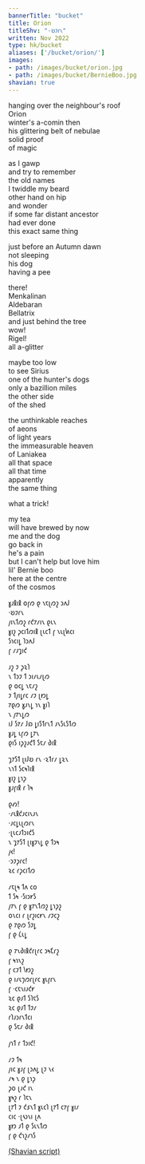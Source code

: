 ```yaml
---
bannerTitle: "bucket" 
title: Orion
titleShv: "·𐑹𐑲𐑩𐑯"
written: Nov 2022
type: hk/bucket
aliases: ['/bucket/orion/']
images:
- path: /images/bucket/orion.jpg
- path: /images/bucket/BernieBoo.jpg
shavian: true
---
```


<div class="latin">

hanging over the neighbour's roof  
Orion  
winter's a-comin then  
his glittering belt of nebulae  
solid proof  
of magic  

as I gawp  
and try to remember  
the old names  
I twiddle my beard  
other hand on hip  
and wonder  
if some far distant ancestor  
had ever done  
this exact same thing  

just before an Autumn dawn  
not sleeping  
his dog  
having a pee  

there!  
Menkalinan  
Aldebaran  
Bellatrix  
and just behind the tree  
wow!  
Rigel!  
all a-glitter  

maybe too low  
to see Sirius  
one of the hunter's dogs  
only a bazillion miles  
the other side  
of the shed  

the unthinkable reaches  
of aeons  
of light years  
the immeasurable heaven  
of Laniakea  
all that space  
all that time  
apparently  
the same thing  

what a trick!  

my tea  
will have brewed by now  
me and the dog  
go back in  
he's a pain  
but I can't help but love him  
lil' Bernie boo  
here at the centre  
of the cosmos  

</div>

<div class="shavian">

𐑣𐑨𐑙𐑦𐑙 𐑴𐑝𐑼 𐑞 𐑯𐑱𐑚𐑼𐑟 𐑮𐑵𐑓  
·𐑹𐑲𐑩𐑯  
𐑢𐑦𐑯𐑑𐑼𐑟 𐑩𐑒𐑳𐑥𐑦𐑯 𐑞𐑧𐑯  
𐑣𐑦𐑟 𐑜𐑤𐑦𐑑𐑼𐑦𐑙 𐑚𐑧𐑤𐑑 𐑝 𐑯𐑧𐑚𐑿𐑤𐑦  
𐑕𐑪𐑤𐑦𐑛 𐑐𐑮𐑵𐑓  
𐑝 𐑥𐑨𐑡𐑦𐑒  
  
𐑨𐑟 𐑲 𐑜𐑷𐑐  
𐑯 𐑑𐑮𐑲 𐑑 𐑮𐑦𐑥𐑧𐑥𐑚𐑼  
𐑞 𐑴𐑤𐑛 𐑯𐑱𐑥𐑟  
𐑲 𐑑𐑢𐑦𐑛𐑩𐑤 𐑥𐑲 𐑚𐑽𐑛  
𐑳𐑞𐑼 𐑣𐑨𐑯𐑛 𐑪𐑯 𐑣𐑦𐑐  
𐑯 𐑢𐑳𐑯𐑛𐑼  
𐑦𐑓 𐑕𐑳𐑥 𐑓𐑸 𐑛𐑦𐑕𐑑𐑩𐑯𐑑 𐑨𐑯𐑕𐑧𐑕𐑑𐑼  
𐑣𐑨𐑛 𐑧𐑝𐑼 𐑛𐑳𐑯  
𐑞𐑦𐑕 𐑦𐑜𐑟𐑨𐑒𐑑 𐑕𐑱𐑥 𐑔𐑦𐑙  
  
𐑡𐑳𐑕𐑑 𐑚𐑦𐑓𐑹 𐑩𐑯 ·𐑷𐑑𐑩𐑥 𐑛𐑷𐑯  
𐑯𐑪𐑑 𐑕𐑤𐑰𐑐𐑦𐑙  
𐑣𐑦𐑟 𐑛𐑪𐑜  
𐑣𐑨𐑝𐑦𐑙 𐑩 𐑐𐑰  
  
𐑞𐑺!  
·𐑥𐑧𐑙𐑒𐑨𐑤𐑦𐑯𐑨𐑯  
·𐑨𐑤𐑛𐑧𐑚𐑼𐑩𐑯  
·𐑚𐑧𐑤𐑨𐑑𐑮𐑦𐑒𐑕  
𐑯 𐑡𐑳𐑕𐑑 𐑚𐑦𐑣𐑲𐑯𐑛 𐑞 𐑑𐑮𐑰  
𐑢𐑬!  
·𐑮𐑲𐑜𐑩𐑤!  
𐑷𐑤 𐑩𐑜𐑤𐑦𐑑𐑼  
  
𐑥𐑱𐑚𐑰 𐑑𐑵 𐑤𐑴  
𐑑 𐑕𐑰 ·𐑕𐑦𐑮𐑾𐑕  
𐑢𐑳𐑯 𐑝 𐑞 𐑣𐑳𐑯𐑑𐑼𐑟 𐑛𐑪𐑜𐑟  
𐑴𐑯𐑤𐑦 𐑩 𐑚𐑩𐑟𐑦𐑤𐑾𐑯 𐑥𐑲𐑤𐑟  
𐑞 𐑳𐑞𐑼 𐑕𐑲𐑛  
𐑝 𐑞 𐑖𐑧𐑛  
  
𐑞 𐑳𐑯𐑔𐑦𐑙𐑒𐑩𐑚𐑩𐑤 𐑮𐑰𐑗𐑩𐑟  
𐑝 𐑰𐑪𐑯𐑟  
𐑝 𐑤𐑲𐑑 𐑘𐑽𐑟  
𐑞 𐑦𐑥𐑧𐑠𐑼𐑩𐑚𐑩𐑤 𐑣𐑧𐑝𐑩𐑯  
𐑝 ·𐑤𐑱𐑯𐑦𐑨𐑒𐑾  
𐑷𐑤 𐑞𐑨𐑑 𐑕𐑐𐑱𐑕  
𐑷𐑤 𐑞𐑨𐑑 𐑑𐑲𐑥  
𐑩𐑐𐑨𐑮𐑩𐑯𐑑𐑤𐑦  
𐑞 𐑕𐑱𐑥 𐑔𐑦𐑙  
  
𐑢𐑪𐑑 𐑩 𐑑𐑮𐑦𐑒!  
  
𐑥𐑲 𐑑𐑰  
𐑢𐑦𐑤 𐑣𐑨𐑝 𐑚𐑮𐑵𐑛 𐑚𐑲 𐑯𐑬  
𐑥𐑰 𐑯 𐑞 𐑛𐑪𐑜  
𐑜𐑴 𐑚𐑨𐑒 𐑦𐑯  
𐑣𐑰𐑟 𐑩 𐑐𐑱𐑯  
𐑚𐑳𐑑 𐑲 𐑒𐑭𐑯𐑑 𐑣𐑧𐑤𐑐 𐑚𐑳𐑑 𐑤𐑳𐑝 𐑣𐑦𐑥  
𐑤𐑦𐑤 ·𐑚𐑻𐑯𐑦 𐑚𐑵  
𐑣𐑽 𐑨𐑑 𐑞 𐑕𐑧𐑯𐑑𐑼  
𐑝 𐑞 𐑒𐑪𐑟𐑥𐑪𐑕  

[(Shavian script)](/shavian/intro)

</div>
